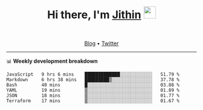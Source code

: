 <h1 align="center">Hi there, I'm <a href="https://jithset.github.io/" target="_blank">Jithin</a> <img
src="https://github.com/blackcater/blackcater/raw/main/images/Hi.gif" height="32" /></h1>

<br />

<p align="center">
  <a href="https://jithset.github.io">Blog</a> •
  <a href="https://twitter.com/jithset">Twitter</a>
</p>

---

📊 **Weekly development breakdown**

<!--START_SECTION:waka-->

```text
JavaScript   9 hrs 6 mins    █████████████░░░░░░░░░░░░   51.79 %
Markdown     6 hrs 38 mins   █████████▒░░░░░░░░░░░░░░░   37.78 %
Bash         40 mins         █░░░░░░░░░░░░░░░░░░░░░░░░   03.88 %
YAML         19 mins         ▒░░░░░░░░░░░░░░░░░░░░░░░░   01.89 %
JSON         18 mins         ▒░░░░░░░░░░░░░░░░░░░░░░░░   01.77 %
Terraform    17 mins         ▒░░░░░░░░░░░░░░░░░░░░░░░░   01.67 %
```

<!--END_SECTION:waka-->

